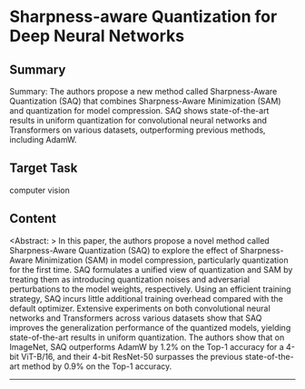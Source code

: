 # Sharpness-aware Quantization for Deep Neural Networks

## Summary

Summary: The authors propose a new method called Sharpness-Aware Quantization (SAQ) that combines Sharpness-Aware Minimization (SAM) and quantization for model compression. SAQ shows state-of-the-art results in uniform quantization for convolutional neural networks and Transformers on various datasets, outperforming previous methods, including AdamW.


## Target Task

computer vision

## Content

<Abstract: >
In this paper, the authors propose a novel method called Sharpness-Aware Quantization (SAQ) to explore the effect of Sharpness-Aware Minimization (SAM) in model compression, particularly quantization for the first time. SAQ formulates a unified view of quantization and SAM by treating them as introducing quantization noises and adversarial perturbations to the model weights, respectively. Using an efficient training strategy, SAQ incurs little additional training overhead compared with the default optimizer. Extensive experiments on both convolutional neural networks and Transformers across various datasets show that SAQ improves the generalization performance of the quantized models, yielding state-of-the-art results in uniform quantization. The authors show that on ImageNet, SAQ outperforms AdamW by 1.2% on the Top-1 accuracy for a 4-bit ViT-B/16, and their 4-bit ResNet-50 surpasses the previous state-of-the-art method by 0.9% on the Top-1 accuracy.



---

